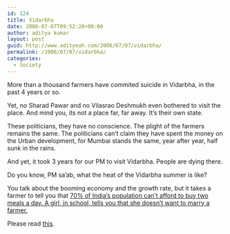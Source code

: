 ```yaml
---
id: 124
title: Vidarbha
date: 2006-07-07T09:52:28+00:00
author: aditya kumar
layout: post
guid: http://www.adityeah.com/2006/07/07/vidarbha/
permalink: /2006/07/07/vidarbha/
categories:
  - Society
---
```

More than a thousand farmers have commited suicide in Vidarbha, in the past 4 years or so.  
  
Yet, no Sharad Pawar and no Vilasrao Deshmukh even bothered to visit the place. And mind you, its not a place far, far away. It&#8217;s their own state.  
  
These politicians, they have no conscience. The plight of the farmers remains the same. The politicians can&#8217;t claim they have spent the money on the Urban development, for Mumbai stands the same, year after year, half sunk in the rains.  
  
And yet, it took 3 years for our PM to visit Vidarbha. People are dying there.  
  
Do you know, PM sa&#8217;ab, what the heat of the Vidarbha summer is like?  
  
You talk about the booming economy and the growth rate, but it takes a farmer to tell you that [70% of India&#8217;s population can&#8217;t afford to buy two meals a day. A girl, in school, tells you that she doesn&#8217;t want to marry a farmer.](http://specials.rediff.com/news/2006/jul/06slide5.htm)  
  
Please read [this](http://specials.rediff.com/news/2006/jul/06slide1.htm).